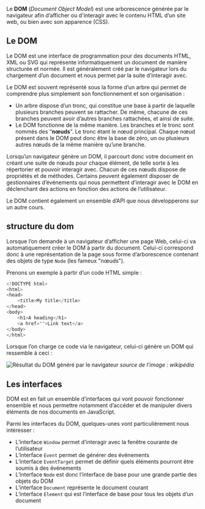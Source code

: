 Le **DOM** (*Document Object Model*) est une arborescence générée par le navigateur afin d’afficher ou d'interagir avec le contenu HTML d’un site web, ou bien avec son apparence (CSS).

## Le DOM

Le DOM est une interface de programmation pour des documents HTML, XML ou SVG qui représente informatiquement un document de manière structurée et normée. Il est généralement créé par le navigateur lors du chargement d’un document et nous permet par la suite d’interagir avec.

Le DOM est souvent représenté sous la forme d’un arbre qui permet de comprendre plus simplement son fonctionnement et son organisation : 

- Un arbre dispose d’un tronc, qui constitue une base à partir de laquelle plusieurs branches peuvent se rattacher. De même, chacune de ces branches peuvent avoir d’autres branches rattachées, et ainsi de suite.
- Le DOM fonctionne de la même manière. Les branches et le tronc sont nommés des “**nœuds**”. Le tronc étant le nœud principal. Chaque nœud présent dans le DOM peut donc être la base de zéro, un ou plusieurs autres nœuds de la même manière qu’une branche.

Lorsqu’un navigateur génère un DOM, il parcourt donc votre document en créant une suite de nœuds pour chaque élément, de telle sorte à les répertorier et pouvoir interagir avec. Chacun de ces nœuds dispose de propriétés et de méthodes. Certains peuvent également disposer de gestionnaires d’événements qui nous permettent d’interagir avec le DOM en déclenchant des actions en fonction des actions de l’utilisateur.

Le DOM contient également un ensemble d’API que nous développerons sur un autre cours.

## structure du dom 

Lorsque l’on demande à un navigateur d’afficher une page Web, celui-ci va automatiquement créer le DOM à partir du document. Celui-ci correspond donc à une représentation de la page sous forme d’arborescence contenant des objets de type ```Node``` (les fameux "nœuds").

Prenons un exemple à partir d’un code HTML simple :

```js
<!DOCTYPE html>
<html>
<head>
    <title>My title</title>
</head>
<body>
    <h1>A heading</h1>
    <a href="">Link text</a>
</body>
</html>
```

Lorsque l’on charge ce code via le navigateur, celui-ci génère un DOM qui ressemble à ceci :

![Résultat du DOM généré par le navigateur](images/image.1.png)
*source de l’image : wikipédia*

## Les interfaces

DOM est en fait un ensemble d’interfaces qui vont pouvoir fonctionner ensemble et nous permettre notamment d’accéder et de manipuler divers éléments de nos documents en JavaScript.

Parmi les interfaces du DOM, quelques-unes vont particulièrement nous intéresser :

- L’interface ```Window``` permet d’interagir avec la fenêtre courante de l’utilisateur
- L’interface ```Event``` permet de générer des événements
- L’interface ```EventTarget``` permet de définir quels éléments pourront être soumis à des événements
- L’interface ```Node``` est donc l’interface de base pour une grande partie des objets du DOM
- L’interface ```Document``` représente le document courant
- L’interface ```Element``` qui est l’interface de base pour tous les objets d’un document
